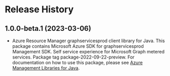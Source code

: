 # Release History

## 1.0.0-beta.1 (2023-03-06)

- Azure Resource Manager graphservicesprod client library for Java. This package contains Microsoft Azure SDK for graphservicesprod Management SDK. Self service experience for Microsoft Graph metered services. Package tag package-2022-09-22-preview. For documentation on how to use this package, please see [Azure Management Libraries for Java](https://aka.ms/azsdk/java/mgmt).

